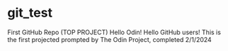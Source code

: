 # git_test
First GitHub Repo (TOP PROJECT)
Hello Odin! Hello GitHub users!
This is the first projected prompted by The Odin Project, completed 2/1/2024
